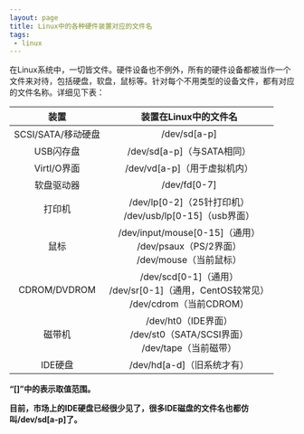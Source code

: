 ```yaml
---
layout: page
title: Linux中的各种硬件装置对应的文件名
tags: 
 - linux
---
```

在Linux系统中，一切皆文件。硬件设备也不例外，所有的硬件设备都被当作一个文件来对待，包括硬盘，软盘，鼠标等。针对每个不用类型的设备文件，都有对应的文件名称。详细见下表：

| 装置 | 装置在Linux中的文件名 |
| :------: | :------: |
| SCSI/SATA/移动硬盘 | /dev/sd[a-p] |
| USB闪存盘 | /dev/sd[a-p]（与SATA相同） |
| VirtI/O界面 | /dev/vd[a-p]（用于虚拟机内） |
| 软盘驱动器 | /dev/fd[0-7] |
| 打印机 | /dev/lp[0-2]（25针打印机）<br> /dev/usb/lp[0-15]（usb界面） |
| 鼠标 | /dev/input/mouse[0-15]（通用）<br> /dev/psaux（PS/2界面）<br> /dev/mouse（当前鼠标） |
| CDROM/DVDROM | /dev/scd[0-1]（通用）<br> /dev/sr[0-1]（通用，CentOS较常见）<br> /dev/cdrom（当前CDROM） |
| 磁带机 | /dev/ht0（IDE界面）<br> /dev/st0（SATA/SCSI界面）<br> /dev/tape（当前磁带） |
| IDE硬盘 | /dev/hd[a-d]（旧系统才有） |

**“[]”中的表示取值范围。**

**目前，市场上的IDE硬盘已经很少见了，很多IDE磁盘的文件名也都仿叫/dev/sd[a-p]了。**
